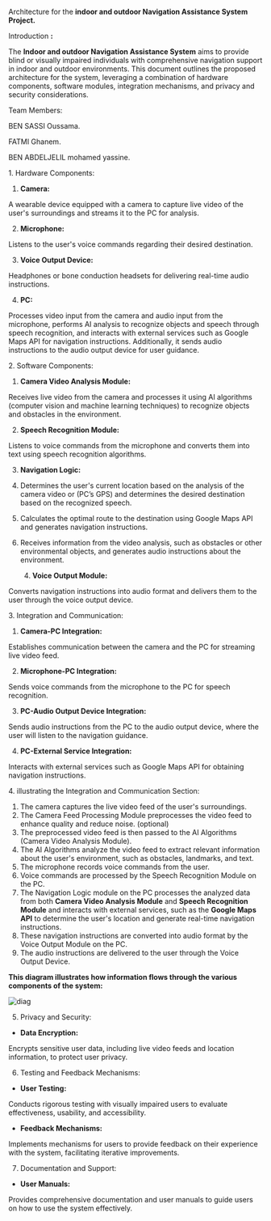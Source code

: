 Architecture for the **indoor and outdoor Navigation Assistance System Project.**

Introduction **:**

The **Indoor and outdoor Navigation Assistance System** aims to provide blind or visually impaired individuals with comprehensive navigation support in indoor and outdoor environments. This document outlines the proposed architecture for the system, leveraging a combination of hardware components, software modules, integration mechanisms, and privacy and security considerations.

Team Members:

BEN SASSI Oussama.

FATMI Ghanem.

BEN ABDELJELIL mohamed yassine.

1\. Hardware Components:

1. **Camera:**

A wearable device equipped with a camera to capture live video of the user's surroundings and streams it to the PC for analysis.

2. **Microphone:**

Listens to the user's voice commands regarding their desired destination.

3. **Voice Output Device:**

Headphones or bone conduction headsets for delivering real-time audio instructions.

4. **PC:**

Processes video input from the camera and audio input from the microphone, performs AI analysis to recognize objects and speech through speech recognition, and interacts with external services such as Google Maps API for navigation instructions. Additionally, it sends audio instructions to the audio output device for user guidance.

2\. Software Components:

1. **Camera Video Analysis Module:**

Receives live video from the camera and processes it using AI algorithms (computer vision and machine learning techniques) to recognize objects and obstacles in the environment.

2. **Speech Recognition Module:**

Listens to voice commands from the microphone and converts them into text using speech recognition algorithms.

3. **Navigation Logic:**
1. Determines the user's current location based on the analysis of the camera video or (PC’s GPS) and determines the desired destination based on the recognized speech.
1. Calculates the optimal route to the destination using Google Maps API and generates navigation instructions.
1. Receives information from the video analysis, such as obstacles or other environmental objects, and generates audio instructions about the environment.

   4. **Voice Output Module:**

Converts navigation instructions into audio format and delivers them to the user through the voice output device.

3\. Integration and Communication:

1. **Camera-PC Integration:**

Establishes communication between the camera and the PC for streaming live video feed.

2. **Microphone-PC Integration:**

Sends voice commands from the microphone to the PC for speech recognition.

3. **PC-Audio Output Device Integration:**

Sends audio instructions from the PC to the audio output device, where the user will listen to the navigation guidance.

4. **PC-External Service Integration:**

Interacts with external services such as Google Maps API for obtaining navigation instructions.

4\. illustrating the Integration and Communication Section:

1. The camera captures the live video feed of the user's surroundings.
2. The Camera Feed Processing Module preprocesses the video feed to enhance quality and reduce noise. (optional)
2. The preprocessed video feed is then passed to the AI Algorithms (Camera Video Analysis Module).
2. The AI Algorithms analyze the video feed to extract relevant information about the user's environment, such as obstacles, landmarks, and text.
2. The microphone records voice commands from the user.
2. Voice commands are processed by the Speech Recognition Module on the PC.
2. The Navigation Logic module on the PC processes the analyzed data from both **Camera Video Analysis Module** and **Speech Recognition Module** and interacts with external services, such as the **Google Maps API** to determine the user's location and generate real-time navigation instructions.
2. These navigation instructions are converted into audio format by the Voice Output Module on the PC.
2. The audio instructions are delivered to the user through the Voice Output Device.

**This diagram illustrates how information flows through the various components of the system:**

![diag](diag.png)

5. Privacy and Security:
- **Data Encryption:**

Encrypts sensitive user data, including live video feeds and location information, to protect user privacy.

6. Testing and Feedback Mechanisms:
- **User Testing:**

Conducts rigorous testing with visually impaired users to evaluate effectiveness, usability, and accessibility.

- **Feedback Mechanisms:**

Implements mechanisms for users to provide feedback on their experience with the system, facilitating iterative improvements.

7. Documentation and Support:
- **User Manuals:**

Provides comprehensive documentation and user manuals to guide users on how to use the system effectively.
